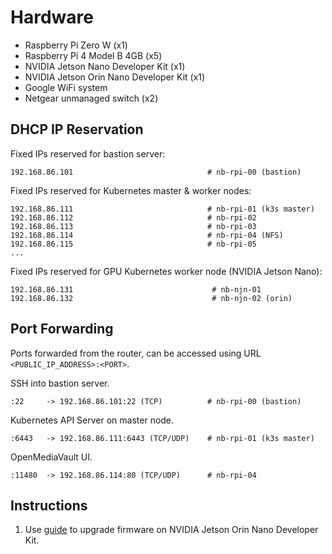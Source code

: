 # Hardware

- Raspberry Pi Zero W (x1)
- Raspberry Pi 4 Model B 4GB (x5)
- NVIDIA Jetson Nano Developer Kit (x1)
- NVIDIA Jetson Orin Nano Developer Kit (x1)
- Google WiFi system
- Netgear unmanaged switch (x2)

## DHCP IP Reservation

Fixed IPs reserved for bastion server:
```
192.168.86.101                              # nb-rpi-00 (bastion)
```

Fixed IPs reserved for Kubernetes master & worker nodes:
```
192.168.86.111                              # nb-rpi-01 (k3s master)
192.168.86.112                              # nb-rpi-02
192.168.86.113                              # nb-rpi-03
192.168.86.114                              # nb-rpi-04 (NFS)
192.168.86.115                              # nb-rpi-05
...
```

Fixed IPs reserved for GPU Kubernetes worker node (NVIDIA Jetson Nano):
```
192.168.86.131                               # nb-njn-01
192.168.86.132                               # nb-njn-02 (orin)
```

## Port Forwarding

Ports forwarded from the router, can be accessed using URL `<PUBLIC_IP_ADDRESS>:<PORT>`.

SSH into bastion server.
```
:22     -> 192.168.86.101:22 (TCP)          # nb-rpi-00 (bastion)
```

Kubernetes API Server on master node.
```
:6443   -> 192.168.86.111:6443 (TCP/UDP)    # nb-rpi-01 (k3s master)
```

OpenMediaVault UI.
```
:11480  -> 192.168.86.114:80 (TCP/UDP)      # nb-rpi-04
```

## Instructions

1. Use [guide](https://www.jetson-ai-lab.com/initial_setup_jon.html) to upgrade firmware on NVIDIA Jetson Orin Nano Developer Kit.
